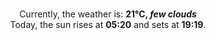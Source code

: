 <p  align="center"><br/>Currently, the weather is: <b> 21°C, <i>few clouds</i></b></br>Today, the sun rises at <b>05:20</b> and sets at <b>19:19</b>.</p>